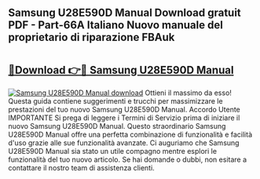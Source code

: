 ## Samsung U28E590D Manual Download gratuit PDF - Part-66A Italiano Nuovo manuale del proprietario di riparazione FBAuk

# <h2><a href="http://df9lkug.blite.top/?on=Samsung+U28E590D+Manual">🔗Download 👉🔴 Samsung U28E590D Manual</a></h2>

[![Samsung U28E590D Manual download](https://i.imgur.com/lujVjoI.png)](http://df9lkug.blite.top/?on=Samsung+U28E590D+Manual)
Ottieni il massimo da esso! Questa guida contiene suggerimenti e trucchi per massimizzare le prestazioni del tuo nuovo Samsung U28E590D Manual. Accordo Utente IMPORTANTE Si prega di leggere i Termini di Servizio prima di iniziare il nuovo Samsung U28E590D Manual. Questo straordinario Samsung U28E590D Manual offre una perfetta combinazione di funzionalità e facilità d'uso grazie alle sue funzionalità avanzate. Ci auguriamo che Samsung U28E590D Manual sia stato un utile compagno mentre esplori le funzionalità del tuo nuovo articolo. Se hai domande o dubbi, non esitare a contattare il nostro team di assistenza clienti.
